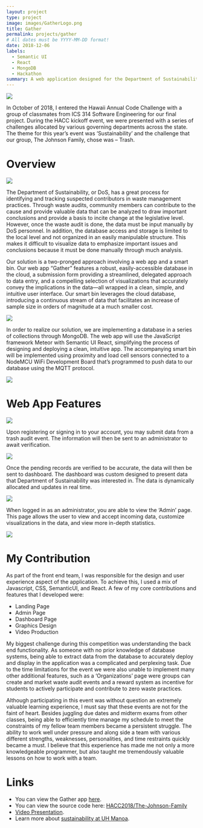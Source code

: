 ```yaml
---
layout: project
type: project
image: images/GatherLogo.png
title: Gather
permalink: projects/gather
# All dates must be YYYY-MM-DD format!
date: 2018-12-06
labels:
  - Semantic UI
  - React
  - MongoDB
  - Hackathon
summary: A web application designed for the Department of Sustainability at UH Manoa.
---
```


<img class="ui image centered" src="https://github.com/HACC2018/The-Johnson-Family/blob/master/app/public/images/gatherLogo.png?raw=true">

In October of 2018, I entered the Hawaii Annual Code Challenge with a group of classmates from ICS 314 Software Engineering for our final project. During the HACC kickoff event, we were presented with a series of challenges allocated by various governing departments across the state. The theme for this year’s event was ‘Sustainability’ and the challenge that our group, The Johnson Family, chose was – Trash. 

# Overview

<img class="ui image centered" src="../images/landing1.png">

The Department of Sustainability, or DoS, has a great process for identifying and tracking suspected contributors in waste management practices. Through waste audits, community members can contribute to the cause and provide valuable data that can be analyzed to draw important conclusions and provide a basis to incite change at the legislative level. However, once the waste audit is done, the data must be input manually by DoS personnel. In addition, the database access and storage is limited to the local level and not organized in an easily manipulable structure. This makes it difficult to visualize data to emphasize important issues and conclusions because it must be done manually through much analysis.

Our solution is a two-pronged approach involving a web app and a smart bin. Our web app “Gather” features a robust, easily-accessible database in the cloud, a submission form providing a streamlined, delegated approach to data entry, and a compelling selection of visualizations that accurately convey the implications in the data—all wrapped in a clean, simple, and intuitive user interface. Our smart bin leverages the cloud database, introducing a continuous stream of data that facilitates an increase of sample size in orders of magnitude at a much smaller cost.

<img class="ui image centered" src="../images/trashbin.jpg">

In order to realize our solution, we are implementing a database in a series of collections through MongoDB. The web app will use the JavaScript framework Meteor with Semantic UI React, simplifying the process of designing and deploying a clean, intuitive app. The accompanying smart bin will be implemented using proximity and load cell sensors connected to a NodeMCU WiFi Development Board that’s programmed to push data to our database using the MQTT protocol.

<img class="ui image centered" src="../images/landing4.png">

# Web App Features

<img class="ui image" src="../images/landing3.png">

Upon registering or signing in to your account, you may submit data from a trash audit event. The information will then be sent to an administrator to await verification. 

<img class="ui image" src="../images/addbag.png">

Once the pending records are verified to be accurate, the data will then be sent to dashboard. The dashboard was custom designed to present data that Department of Sustainability was interested in. The data is dynamically allocated and updates in real time. 

<img class="ui image" src="../images/dashboard.png">

When logged in as an administrator, you are able to view the ‘Admin’ page. This page allows the user to view and accept incoming data, customize visualizations in the data, and view more in-depth statistics.

<img class="ui image" src="../images/admin.png">

# My Contribution

As part of the front end team, I was responsible for the design and user experience aspect of the application. To achieve this, I used a mix of Javascript, CSS, SemanticUI, and React. A few of my core contributions and features that I developed were:

* Landing Page
* Admin Page
* Dashboard Page
* Graphics Design
* Video Production

My biggest challenge during this competition was understanding the back end functionality. As someone with no prior knowledge of database systems, being able to extract data from the database to accurately deploy and display in the application was a complicated and perplexing task. Due to the time limitations for the event we were also unable to implement many other additional features, such as a ‘Organizations’ page were groups can create and market waste audit events and a reward system as incentive for students to actively participate and contribute to zero waste practices.

Although participating in this event was without question an extremely valuable learning experience, I must say that these events are not for the faint of heart. Besides juggling due dates and midterm exams from other classes, being able to efficiently time manage my schedule to meet the constraints of my fellow team members became a persistent struggle. The ability to work well under pressure and along side a team with various different strengths, weaknesses, personalities, and time restraints quickly became a must. I believe that this experience has made me not only a more knowledgeable programmer, but also taught me tremendously valuable lessons  on how to work with a team.


# Links

* You can view the Gather app [here](http://gather.meteorapp.com/#/).
* You can view the source code here: <a href="https://github.com/HACC2018/The-Johnson-Family"><i class="large github icon"></i>HACC2018/The-Johnson-Family</a>
* [Video Presentation](https://youtu.be/XZxnj_RrCKs).
* Learn more about [sustainability at UH Manoa](http://manoa.hawaii.edu/sustainability/).



